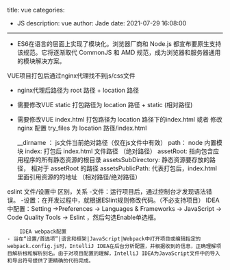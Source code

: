 title: vue
categories:
  - JS
description: vue
author: Jade
date: 2021-07-29 16:08:00
---

- ES6在语言的层面上实现了模块化。浏览器厂商和 Node.js 都宣布要原生支持该规范。它将逐渐取代 CommonJS 和 AMD 规范，成为浏览器和服务器通用的模块解决方案。


VUE项目打包后通过nginx代理找不到js/css文件
- nginx代理后路径为 root 路径 + location 路径
- 需要修改VUE static 打包路径为 location 路径 + static (相对路径)
- 需要修改VUE index.html 打包路径为 location 路径下的index.html  或者 修改 nginx 配置 try_files 为 location 路径/index.html

	__dirname ： js文件当前绝对路径（仅在js文件中有效）
	path： node 内置模块
	index: 打包后 index.html 文件路径 （绝对路径） 
	assetRoot: 指向包含应用程序的所有静态资源的根目录
	assetsSubDirectory: 静态资源要存放的路径， 相对于 assetRoot 的路径
	assetsPublicPath: 代表打包后，index.html里面引用资源的的地址 （相对路径/绝对路径）


eslint 文件/设置中 区别，关系
-文件：运行项目后，通过控制台才发现语法错误。
-设置：在开发过程中，就根据ESlint规则修改代码。（不必支持项目）
IDEA中配置：Setting ->Preferences -> Languages & Frameworks -> JavaScript -> Code Quality Tools -> Eslint ，然后勾选Enable单选框。


		IDEA webpack配置
	- 当在“设置/首选项”|语言和框架|JavaScript|Webpack中打开项目或编辑指定的webpack.config.js时，IntelliJ IDEA在后台分析配置，并根据收到的信息，正确理解项目解析根和解析别名。由于对项目配置的理解，IntelliJ IDEA为JavaScript文件中的导入和导出符号提供了更精确的代码完成。
	
	
